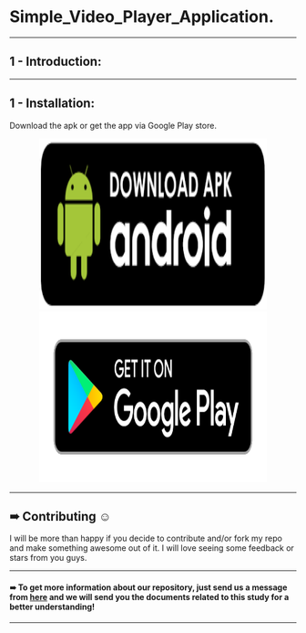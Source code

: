 # Simple_Video_Player_Application.

***
## 1 - Introduction:


***
## 1 - Installation:

Download the apk or get the app via Google Play store.


<p  href="url" align="center"  >
  <img src="https://github.com/AhmedSamirScience/Simple_Video_Player_Application./blob/main/apkpic.png"             height="300" width="400"  />
 <img src="https://github.com/AhmedSamirScience/Simple_Video_Player_Application./blob/main/playstorelogo.png"              height="300" width="400" /> 
</p>
 
***
## ➠ Contributing ☺
I will be more than happy if you decide to contribute and/or fork my repo and make something awesome out of it. I will love seeing some feedback or stars from you guys.

***
#### ➠ To get more information about our repository, just send us a message from [here](https://www.linkedin.com/in/ahmedsamir13/) and we will send you the documents related to this study for a better understanding!
 
***

